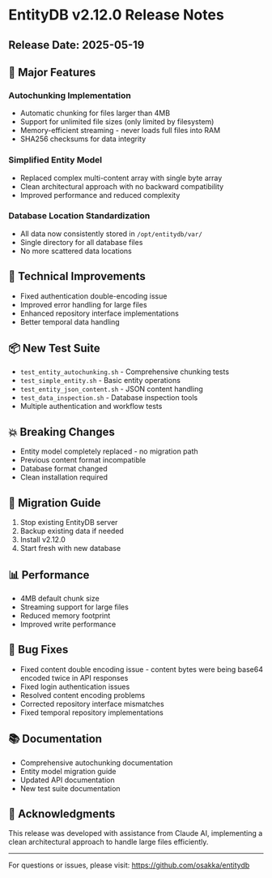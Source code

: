 # EntityDB v2.12.0 Release Notes

## Release Date: 2025-05-19

## 🚀 Major Features

### Autochunking Implementation
- Automatic chunking for files larger than 4MB
- Support for unlimited file sizes (only limited by filesystem)
- Memory-efficient streaming - never loads full files into RAM
- SHA256 checksums for data integrity

### Simplified Entity Model
- Replaced complex multi-content array with single byte array
- Clean architectural approach with no backward compatibility
- Improved performance and reduced complexity

### Database Location Standardization
- All data now consistently stored in `/opt/entitydb/var/`
- Single directory for all database files
- No more scattered data locations

## 🔧 Technical Improvements

- Fixed authentication double-encoding issue
- Improved error handling for large files
- Enhanced repository interface implementations
- Better temporal data handling

## 📦 New Test Suite

- `test_entity_autochunking.sh` - Comprehensive chunking tests
- `test_simple_entity.sh` - Basic entity operations
- `test_entity_json_content.sh` - JSON content handling
- `test_data_inspection.sh` - Database inspection tools
- Multiple authentication and workflow tests

## 💥 Breaking Changes

- Entity model completely replaced - no migration path
- Previous content format incompatible
- Database format changed
- Clean installation required

## 🔄 Migration Guide

1. Stop existing EntityDB server
2. Backup existing data if needed
3. Install v2.12.0
4. Start fresh with new database

## 📊 Performance

- 4MB default chunk size
- Streaming support for large files
- Reduced memory footprint
- Improved write performance

## 🐛 Bug Fixes

- Fixed content double encoding issue - content bytes were being base64 encoded twice in API responses
- Fixed login authentication issues
- Resolved content encoding problems
- Corrected repository interface mismatches
- Fixed temporal repository implementations

## 📚 Documentation

- Comprehensive autochunking documentation
- Entity model migration guide
- Updated API documentation
- New test suite documentation

## 🙏 Acknowledgments

This release was developed with assistance from Claude AI, implementing a clean architectural approach to handle large files efficiently.

---

For questions or issues, please visit:
https://github.com/osakka/entitydb